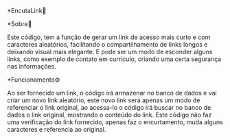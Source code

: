 *EncutaLink🤏

*Sobre👀

Este código, tem a função de gerar um link de acesso mais curto e com caracteres aleatórios, facilitando o compartilhamento de links longos e deixando visual mais elegante. 
E pode ser um modo de esconder alguns links, como exemplo de contato em currículo, criando uma certa segurança nas informações.

*Funcionamento⚙️


Ao ser fornecido um link, o código irá armazenar no banco de dados e vai criar um novo link aleatório,
este novo link será apenas um modo de referenciar o link original, ao acessa-lo o código irá buscar no banco de dados o link original,
mostrando o conteúdo do link.
Este código não faz uma verificação do link fornecido, apenas faz o encurtamento, muda alguns caracteres e referencia ao original. 
